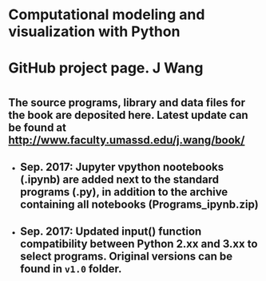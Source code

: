 #
# Computational modeling and visualization with Python
# GitHub project page. J Wang
#
## The source programs, library and data files for the book are deposited here. Latest update can be found at http://www.faculty.umassd.edu/j.wang/book/
- ## Sep. 2017: Jupyter vpython nootebooks (.ipynb) are added next to the standard programs (.py), in addition to the archive containing all  notebooks (Programs_ipynb.zip)
- ## Sep. 2017: Updated input() function compatibility between Python 2.xx and 3.xx to select programs. Original versions can be found in `v1.0` folder.
